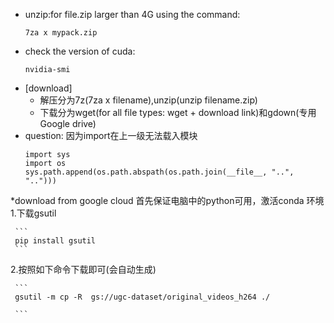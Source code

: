  * unzip:for file.zip larger than 4G using the command:
     ```
     7za x mypack.zip
     ```
  * check the version of cuda:
    ```
    nvidia-smi
    ```
  * [download]
     * 解压分为7z(7za x filename),unzip(unzip filename.zip)
     * 下载分为wget(for all file types: wget + download link)和gdown(专用Google drive)
  * question: 因为import在上一级无法载入模块
     ```
     import sys
     import os
     sys.path.append(os.path.abspath(os.path.join(__file__, "..", "..")))
     ```
  *download from google cloud
  首先保证电脑中的python可用，激活conda 环境
  1.下载gsutil
     
     ```
     pip install gsutil
     ```
  2.按照如下命令下载即可(会自动生成)
     
     ```
     gsutil -m cp -R  gs://ugc-dataset/original_videos_h264 ./

     ```



